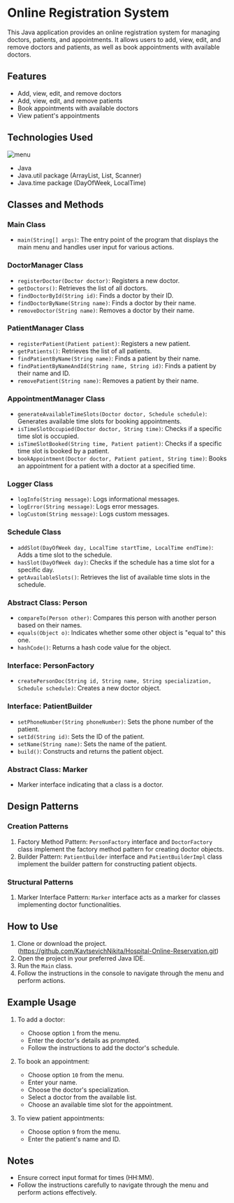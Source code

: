 # Online Registration System

This Java application provides an online registration system for managing doctors, patients, and appointments. It allows users to add, view, edit, and remove doctors and patients, as well as book appointments with available doctors.

## Features

- Add, view, edit, and remove doctors
- Add, view, edit, and remove patients
- Book appointments with available doctors
- View patient's appointments

## Technologies Used
![menu](https://github.com/KavtsevichNikita/Hospital-Online-Reservation/assets/77801467/b2db1af9-e29b-4c78-a76a-2a52f0fb7e32)

- Java
- Java.util package (ArrayList, List, Scanner)
- Java.time package (DayOfWeek, LocalTime)


## Classes and Methods

### Main Class
- `main(String[] args)`: The entry point of the program that displays the main menu and handles user input for various actions.

### DoctorManager Class
- `registerDoctor(Doctor doctor)`: Registers a new doctor.
- `getDoctors()`: Retrieves the list of all doctors.
- `findDoctorById(String id)`: Finds a doctor by their ID.
- `findDoctorByName(String name)`: Finds a doctor by their name.
- `removeDoctor(String name)`: Removes a doctor by their name.

### PatientManager Class
- `registerPatient(Patient patient)`: Registers a new patient.
- `getPatients()`: Retrieves the list of all patients.
- `findPatientByName(String name)`: Finds a patient by their name.
- `findPatientByNameAndId(String name, String id)`: Finds a patient by their name and ID.
- `removePatient(String name)`: Removes a patient by their name.

### AppointmentManager Class
- `generateAvailableTimeSlots(Doctor doctor, Schedule schedule)`: Generates available time slots for booking appointments.
- `isTimeSlotOccupied(Doctor doctor, String time)`: Checks if a specific time slot is occupied.
- `isTimeSlotBooked(String time, Patient patient)`: Checks if a specific time slot is booked by a patient.
- `bookAppointment(Doctor doctor, Patient patient, String time)`: Books an appointment for a patient with a doctor at a specified time.

### Logger Class
- `logInfo(String message)`: Logs informational messages.
- `logError(String message)`: Logs error messages.
- `logCustom(String message)`: Logs custom messages.

### Schedule Class
- `addSlot(DayOfWeek day, LocalTime startTime, LocalTime endTime)`: Adds a time slot to the schedule.
- `hasSlot(DayOfWeek day)`: Checks if the schedule has a time slot for a specific day.
- `getAvailableSlots()`: Retrieves the list of available time slots in the schedule.

### Abstract Class: Person
- `compareTo(Person other)`: Compares this person with another person based on their names.
- `equals(Object o)`: Indicates whether some other object is "equal to" this one.
- `hashCode()`: Returns a hash code value for the object.

### Interface: PersonFactory
- `createPersonDoc(String id, String name, String specialization, Schedule schedule)`: Creates a new doctor object.

### Interface: PatientBuilder
- `setPhoneNumber(String phoneNumber)`: Sets the phone number of the patient.
- `setId(String id)`: Sets the ID of the patient.
- `setName(String name)`: Sets the name of the patient.
- `build()`: Constructs and returns the patient object.

### Abstract Class: Marker
- Marker interface indicating that a class is a doctor.

## Design Patterns

### Creation Patterns
1. Factory Method Pattern: `PersonFactory` interface and `DoctorFactory` class implement the factory method pattern for creating doctor objects.
2. Builder Pattern: `PatientBuilder` interface and `PatientBuilderImpl` class implement the builder pattern for constructing patient objects.

### Structural Patterns
1. Marker Interface Pattern: `Marker` interface acts as a marker for classes implementing doctor functionalities.

## How to Use

1. Clone or download the project. (https://github.com/KavtsevichNikita/Hospital-Online-Reservation.git)
2. Open the project in your preferred Java IDE.
3. Run the `Main` class.
4. Follow the instructions in the console to navigate through the menu and perform actions.

## Example Usage

1. To add a doctor:
   - Choose option `1` from the menu.
   - Enter the doctor's details as prompted.
   - Follow the instructions to add the doctor's schedule.

2. To book an appointment:
   - Choose option `10` from the menu.
   - Enter your name.
   - Choose the doctor's specialization.
   - Select a doctor from the available list.
   - Choose an available time slot for the appointment.

3. To view patient appointments:
   - Choose option `9` from the menu.
   - Enter the patient's name and ID.

## Notes

- Ensure correct input format for times (HH:MM).
- Follow the instructions carefully to navigate through the menu and perform actions effectively.
